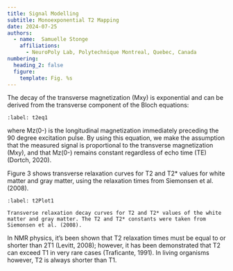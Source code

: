 ```yaml
---
title: Signal Modelling
subtitle: Monoexponential T2 Mapping
date: 2024-07-25
authors:
  - name:  Samuelle Stonge
    affiliations:
      - NeuroPoly Lab, Polytechnique Montreal, Quebec, Canada
numbering:
  heading_2: false
  figure:
    template: Fig. %s
---
```


The decay of the transverse magnetization (Mxy) is exponential and can be derived from the transverse component of the Bloch equations: 

```{figure} img/eq1.png
:label: t2eq1
```
where Mz(0-) is the longitudinal magnetization immediately preceding the 90 degree excitation pulse. By using this equation, we make the assumption that the measured signal is proportional to the transverse magnetization (Mxy), and that Mz(0-) remains constant regardless of echo time (TE) (Dortch, 2020).

Figure 3 shows transverse relaxation curves for T2 and T2* values for white matter and gray matter, using the relaxation times from Siemonsen et al. (2008). 


```{figure} img/plot1.png
:label: t2Plot1

Transverse relaxation decay curves for T2 and T2* values of the white matter and gray matter. The T2 and T2* constants were taken from Siemonsen et al. (2008).
```

In NMR physics, it’s been shown that T2 relaxation times must be equal to or shorter than 2T1 (Levitt, 2008); however, it has been demonstrated that T2 can exceed T1 in very rare cases (Traficante, 1991). In living organisms however, T2 is always shorter than T1. 